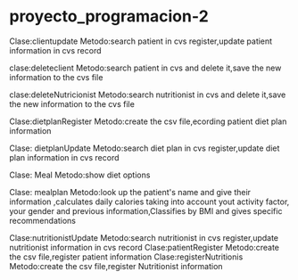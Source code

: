 # proyecto_programacion-2

Clase:clientupdate
Metodo:search patient in cvs register,update patient information in cvs record

clase:deleteclient
Metodo:search patient in cvs and delete it,save the new information to the cvs file

clase:deleteNutricionist
Metodo:search nutritionist in cvs and delete it,save the new information to the cvs file

Clase:dietplanRegister
Metodo:create the csv file,ecording patient diet plan information

Clase: dietplanUpdate
Metodo:search diet plan in cvs register,update diet plan information in cvs record

Clase: Meal
Metodo:show diet options

Clase: mealplan
Metodo:look up the patient's name and give their information ,calculates daily calories taking into account yout activity factor, your gender and previous information,Classifies by BMI 
and gives specific recommendations

Clase:nutritionistUpdate
Metodo:search nutritionist in cvs register,update nutritionist information in cvs record
Clase:patientRegister
Metodo:create the csv file,register patient  information
Clase:registerNutritionis
Metodo:create the csv file,register Nutritionist information
